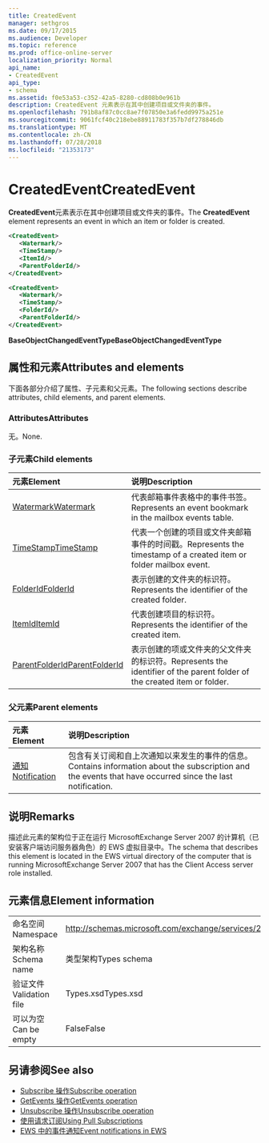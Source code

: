```yaml
---
title: CreatedEvent
manager: sethgros
ms.date: 09/17/2015
ms.audience: Developer
ms.topic: reference
ms.prod: office-online-server
localization_priority: Normal
api_name:
- CreatedEvent
api_type:
- schema
ms.assetid: f0e53a53-c352-42a5-8280-cd808b0e961b
description: CreatedEvent 元素表示在其中创建项目或文件夹的事件。
ms.openlocfilehash: 791b8af87c0cc8ae7f07850e3a6fedd9975a251e
ms.sourcegitcommit: 9061fcf40c218ebe88911783f357b7df278846db
ms.translationtype: MT
ms.contentlocale: zh-CN
ms.lasthandoff: 07/28/2018
ms.locfileid: "21353173"
---
```

# <a name="createdevent"></a><span data-ttu-id="79d2b-103">CreatedEvent</span><span class="sxs-lookup"><span data-stu-id="79d2b-103">CreatedEvent</span></span>

<span data-ttu-id="79d2b-104">**CreatedEvent**元素表示在其中创建项目或文件夹的事件。</span><span class="sxs-lookup"><span data-stu-id="79d2b-104">The **CreatedEvent** element represents an event in which an item or folder is created.</span></span> 
  
```xml
<CreatedEvent>
   <Watermark/>
   <TimeStamp/>
   <ItemId/>
   <ParentFolderId/>
</CreatedEvent>
```

```xml
<CreatedEvent>
   <Watermark/>
   <TimeStamp/>
   <FolderId/>
   <ParentFolderId/>
</CreatedEvent>
```

<span data-ttu-id="79d2b-105">**BaseObjectChangedEventType**</span><span class="sxs-lookup"><span data-stu-id="79d2b-105">**BaseObjectChangedEventType**</span></span>

## <a name="attributes-and-elements"></a><span data-ttu-id="79d2b-106">属性和元素</span><span class="sxs-lookup"><span data-stu-id="79d2b-106">Attributes and elements</span></span>

<span data-ttu-id="79d2b-107">下面各部分介绍了属性、子元素和父元素。</span><span class="sxs-lookup"><span data-stu-id="79d2b-107">The following sections describe attributes, child elements, and parent elements.</span></span>
  
### <a name="attributes"></a><span data-ttu-id="79d2b-108">Attributes</span><span class="sxs-lookup"><span data-stu-id="79d2b-108">Attributes</span></span>

<span data-ttu-id="79d2b-109">无。</span><span class="sxs-lookup"><span data-stu-id="79d2b-109">None.</span></span>
  
### <a name="child-elements"></a><span data-ttu-id="79d2b-110">子元素</span><span class="sxs-lookup"><span data-stu-id="79d2b-110">Child elements</span></span>

|<span data-ttu-id="79d2b-111">**元素**</span><span class="sxs-lookup"><span data-stu-id="79d2b-111">**Element**</span></span>|<span data-ttu-id="79d2b-112">**说明**</span><span class="sxs-lookup"><span data-stu-id="79d2b-112">**Description**</span></span>|
|:-----|:-----|
|[<span data-ttu-id="79d2b-113">Watermark</span><span class="sxs-lookup"><span data-stu-id="79d2b-113">Watermark</span></span>](watermark.md) <br/> |<span data-ttu-id="79d2b-114">代表邮箱事件表格中的事件书签。</span><span class="sxs-lookup"><span data-stu-id="79d2b-114">Represents an event bookmark in the mailbox events table.</span></span>  <br/> |
|[<span data-ttu-id="79d2b-115">TimeStamp</span><span class="sxs-lookup"><span data-stu-id="79d2b-115">TimeStamp</span></span>](timestamp.md) <br/> |<span data-ttu-id="79d2b-116">代表一个创建的项目或文件夹邮箱事件的时间戳。</span><span class="sxs-lookup"><span data-stu-id="79d2b-116">Represents the timestamp of a created item or folder mailbox event.</span></span>  <br/> |
|[<span data-ttu-id="79d2b-117">FolderId</span><span class="sxs-lookup"><span data-stu-id="79d2b-117">FolderId</span></span>](folderid.md) <br/> |<span data-ttu-id="79d2b-118">表示创建的文件夹的标识符。</span><span class="sxs-lookup"><span data-stu-id="79d2b-118">Represents the identifier of the created folder.</span></span>  <br/> |
|[<span data-ttu-id="79d2b-119">ItemId</span><span class="sxs-lookup"><span data-stu-id="79d2b-119">ItemId</span></span>](itemid.md) <br/> |<span data-ttu-id="79d2b-120">代表创建项目的标识符。</span><span class="sxs-lookup"><span data-stu-id="79d2b-120">Represents the identifier of the created item.</span></span>  <br/> |
|[<span data-ttu-id="79d2b-121">ParentFolderId</span><span class="sxs-lookup"><span data-stu-id="79d2b-121">ParentFolderId</span></span>](parentfolderid.md) <br/> |<span data-ttu-id="79d2b-122">表示创建的项或文件夹的父文件夹的标识符。</span><span class="sxs-lookup"><span data-stu-id="79d2b-122">Represents the identifier of the parent folder of the created item or folder.</span></span>  <br/> |
   
### <a name="parent-elements"></a><span data-ttu-id="79d2b-123">父元素</span><span class="sxs-lookup"><span data-stu-id="79d2b-123">Parent elements</span></span>

|<span data-ttu-id="79d2b-124">**元素**</span><span class="sxs-lookup"><span data-stu-id="79d2b-124">**Element**</span></span>|<span data-ttu-id="79d2b-125">**说明**</span><span class="sxs-lookup"><span data-stu-id="79d2b-125">**Description**</span></span>|
|:-----|:-----|
|[<span data-ttu-id="79d2b-126">通知</span><span class="sxs-lookup"><span data-stu-id="79d2b-126">Notification</span></span>](notification-ex15websvcsotherref.md) <br/> |<span data-ttu-id="79d2b-127">包含有关订阅和自上次通知以来发生的事件的信息。</span><span class="sxs-lookup"><span data-stu-id="79d2b-127">Contains information about the subscription and the events that have occurred since the last notification.</span></span>  <br/> |
   
## <a name="remarks"></a><span data-ttu-id="79d2b-128">说明</span><span class="sxs-lookup"><span data-stu-id="79d2b-128">Remarks</span></span>

<span data-ttu-id="79d2b-129">描述此元素的架构位于正在运行 MicrosoftExchange Server 2007 的计算机（已安装客户端访问服务器角色）的 EWS 虚拟目录中。</span><span class="sxs-lookup"><span data-stu-id="79d2b-129">The schema that describes this element is located in the EWS virtual directory of the computer that is running MicrosoftExchange Server 2007 that has the Client Access server role installed.</span></span>
  
## <a name="element-information"></a><span data-ttu-id="79d2b-130">元素信息</span><span class="sxs-lookup"><span data-stu-id="79d2b-130">Element information</span></span>

|||
|:-----|:-----|
|<span data-ttu-id="79d2b-131">命名空间</span><span class="sxs-lookup"><span data-stu-id="79d2b-131">Namespace</span></span>  <br/> |http://schemas.microsoft.com/exchange/services/2006/types  <br/> |
|<span data-ttu-id="79d2b-132">架构名称</span><span class="sxs-lookup"><span data-stu-id="79d2b-132">Schema name</span></span>  <br/> |<span data-ttu-id="79d2b-133">类型架构</span><span class="sxs-lookup"><span data-stu-id="79d2b-133">Types schema</span></span>  <br/> |
|<span data-ttu-id="79d2b-134">验证文件</span><span class="sxs-lookup"><span data-stu-id="79d2b-134">Validation file</span></span>  <br/> |<span data-ttu-id="79d2b-135">Types.xsd</span><span class="sxs-lookup"><span data-stu-id="79d2b-135">Types.xsd</span></span>  <br/> |
|<span data-ttu-id="79d2b-136">可以为空</span><span class="sxs-lookup"><span data-stu-id="79d2b-136">Can be empty</span></span>  <br/> |<span data-ttu-id="79d2b-137">False</span><span class="sxs-lookup"><span data-stu-id="79d2b-137">False</span></span>  <br/> |
   
## <a name="see-also"></a><span data-ttu-id="79d2b-138">另请参阅</span><span class="sxs-lookup"><span data-stu-id="79d2b-138">See also</span></span>

- [<span data-ttu-id="79d2b-139">Subscribe 操作</span><span class="sxs-lookup"><span data-stu-id="79d2b-139">Subscribe operation</span></span>](subscribe-operation.md)  
- [<span data-ttu-id="79d2b-140">GetEvents 操作</span><span class="sxs-lookup"><span data-stu-id="79d2b-140">GetEvents operation</span></span>](getevents-operation.md)  
- [<span data-ttu-id="79d2b-141">Unsubscribe 操作</span><span class="sxs-lookup"><span data-stu-id="79d2b-141">Unsubscribe operation</span></span>](unsubscribe-operation.md)
- [<span data-ttu-id="79d2b-142">使用请求订阅</span><span class="sxs-lookup"><span data-stu-id="79d2b-142">Using Pull Subscriptions</span></span>](http://msdn.microsoft.com/library/f956bc0e-2b25-4613-966b-54c65456897c%28Office.15%29.aspx) 
- [<span data-ttu-id="79d2b-143">EWS 中的事件通知</span><span class="sxs-lookup"><span data-stu-id="79d2b-143">Event notifications in EWS</span></span>](http://msdn.microsoft.com/library/4fd4b351-d35c-4ccc-9ed9-878932ab9d50%28Office.15%29.aspx)

